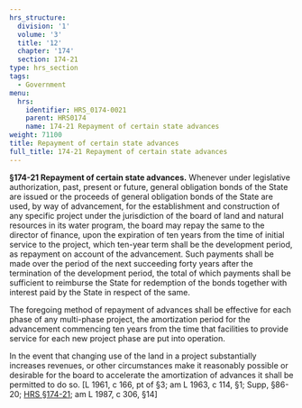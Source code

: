```yaml
---
hrs_structure:
  division: '1'
  volume: '3'
  title: '12'
  chapter: '174'
  section: 174-21
type: hrs_section
tags:
  - Government
menu:
  hrs:
    identifier: HRS_0174-0021
    parent: HRS0174
    name: 174-21 Repayment of certain state advances
weight: 71100
title: Repayment of certain state advances
full_title: 174-21 Repayment of certain state advances
---
```

**§174-21 Repayment of certain state advances.** Whenever under legislative authorization, past, present or future, general obligation bonds of the State are issued or the proceeds of general obligation bonds of the State are used, by way of advancement, for the establishment and construction of any specific project under the jurisdiction of the board of land and natural resources in its water program, the board may repay the same to the director of finance, upon the expiration of ten years from the time of initial service to the project, which ten-year term shall be the development period, as repayment on account of the advancement. Such payments shall be made over the period of the next succeeding forty years after the termination of the development period, the total of which payments shall be sufficient to reimburse the State for redemption of the bonds together with interest paid by the State in respect of the same.

The foregoing method of repayment of advances shall be effective for each phase of any multi-phase project, the amortization period for the advancement commencing ten years from the time that facilities to provide service for each new project phase are put into operation.

In the event that changing use of the land in a project substantially increases revenues, or other circumstances make it reasonably possible or desirable for the board to accelerate the amortization of advances it shall be permitted to do so. [L 1961, c 166, pt of §3; am L 1963, c 114, §1; Supp, §86-20; [HRS §174-21](/title-12/chapter-174/section-174-21/); am L 1987, c 306, §14]